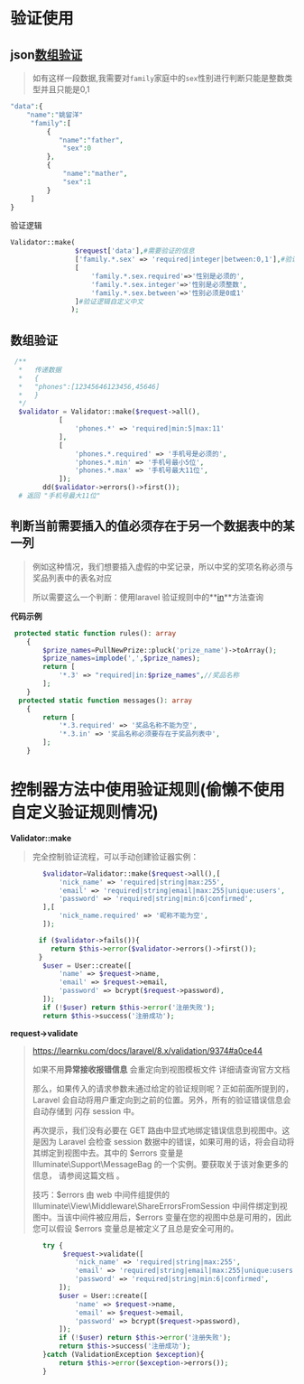 # 验证使用

##  json[数组验证](https://learnku.com/docs/laravel/8.x/validation/9374#validating-arrays)

> 如有这样一段数据,我需要对`family`家庭中的`sex`性别进行判断只能是整数类型并且只能是0,1

```php
"data":{
    "name":"姚留洋"
     "family":[
         {
            "name":"father",
             "sex":0
         },
         {
             "name":"mather",
             "sex":1
         }
     ]   
}
```

验证逻辑

```php
Validator::make(
                $request['data'],#需要验证的信息
                ['family.*.sex' => 'required|integer|between:0,1'],#验证规则
                [
                    'family.*.sex.required'=>'性别是必须的',
                    'family.*.sex.integer'=>'性别是必须整数',
                    'family.*.sex.between'=>'性别必须是0或1'
                ]#验证逻辑自定义中文
               );
```

## 数组验证

```php
 /**
  *   传递数据
  *   {
  *	  "phones":[12345646123456,45646]
  *   }
  */
  $validator = Validator::make($request->all(),
            [
                'phones.*' => 'required|min:5|max:11'
            ],
            [
                'phones.*.required' => '手机号是必须的',
                'phones.*.min' => '手机号最小5位',
                'phones.*.max' => '手机号最大11位',
            ]);
        dd($validator->errors()->first());
  # 返回 "手机号最大11位"    
```

## 判断当前需要插入的值必须存在于另一个数据表中的某一列

> 例如这种情况，我们想要插入虚假的中奖记录，所以中奖的奖项名称必须与奖品列表中的表名对应
>
> 所以需要这么一个判断：使用laravel 验证规则中的**[in](https://learnku.com/docs/laravel/8.x/validation/9374#rule-in)**方法查询

**代码示例**

```php
 protected static function rules(): array
    {
        $prize_names=PullNewPrize::pluck('prize_name')->toArray();
        $prize_names=implode(',',$prize_names);
        return [
            '*.3' => "required|in:$prize_names",//奖品名称
        ];
    }
  protected static function messages(): array
    {
        return [
            '*.3.required' => '奖品名称不能为空',
            '*.3.in' => '奖品名称必须要存在于奖品列表中',
        ];
    }
```

#  控制器方法中使用验证规则(偷懒不使用自定义验证规则情况)

**Validator::make**

> 完全控制验证流程，可以手动创建验证器实例：

```php
        $validator=Validator::make($request->all(),[
            'nick_name' => 'required|string|max:255',
            'email' => 'required|string|email|max:255|unique:users',
            'password' => 'required|string|min:6|confirmed',
        ],[
            'nick_name.required' => '昵称不能为空',
        ]);

       if ($validator->fails()){  
          return $this->error($validator->errors()->first());
       }
        $user = User::create([
            'name' => $request->name,
            'email' => $request->email,
            'password' => bcrypt($request->password),
        ]);
        if (!$user) return $this->error('注册失败');
        return $this->success('注册成功');
```

**request->validate**

> https://learnku.com/docs/laravel/8.x/validation/9374#a0ce44
>
> 如果不用**异常接收报错信息** 会重定向到视图模板文件  详细请查询官方文档
>
> 那么，如果传入的请求参数未通过给定的验证规则呢？正如前面所提到的，Laravel 会自动将用户重定向到之前的位置。另外，所有的验证错误信息会自动存储到 闪存 session 中。
>
> 再次提示，我们没有必要在 GET 路由中显式地绑定错误信息到视图中。这是因为 Laravel 会检查 session 数据中的错误，如果可用的话，将会自动将其绑定到视图中去。其中的 $errors 变量是 Illuminate\Support\MessageBag 的一个实例。要获取关于该对象更多的信息， 请参阅这篇文档 。
>
> 技巧：$errors 由 web 中间件组提供的 Illuminate\View\Middleware\ShareErrorsFromSession 中间件绑定到视图中。当该中间件被应用后，$errors 变量在您的视图中总是可用的，因此您可以假设 $errors 变量总是被定义了且总是安全可用的。
>

```php
        try {
             $request->validate([
                'nick_name' => 'required|string|max:255',
                'email' => 'required|string|email|max:255|unique:users',
                'password' => 'required|string|min:6|confirmed',
            ]);
            $user = User::create([
                'name' => $request->name,
                'email' => $request->email,
                'password' => bcrypt($request->password),
            ]);
            if (!$user) return $this->error('注册失败');
            return $this->success('注册成功');
        }catch (ValidationException $exception){
            return $this->error($exception->errors());
        }
```

